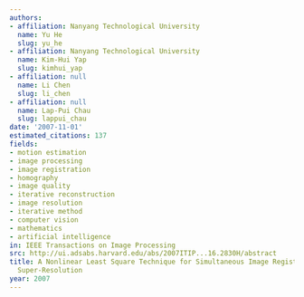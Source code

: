 ```yaml
---
authors:
- affiliation: Nanyang Technological University
  name: Yu He
  slug: yu_he
- affiliation: Nanyang Technological University
  name: Kim-Hui Yap
  slug: kimhui_yap
- affiliation: null
  name: Li Chen
  slug: li_chen
- affiliation: null
  name: Lap-Pui Chau
  slug: lappui_chau
date: '2007-11-01'
estimated_citations: 137
fields:
- motion estimation
- image processing
- image registration
- homography
- image quality
- iterative reconstruction
- image resolution
- iterative method
- computer vision
- mathematics
- artificial intelligence
in: IEEE Transactions on Image Processing
src: http://ui.adsabs.harvard.edu/abs/2007ITIP...16.2830H/abstract
title: A Nonlinear Least Square Technique for Simultaneous Image Registration and
  Super-Resolution
year: 2007
---
```

